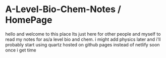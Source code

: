 # A-Level-Bio-Chem-Notes / HomePage

hello and welcome to this place
Its just here for other people and myself to read my notes for as/a level bio and chem.
i might add physics later
and i'll probably start using quartz hosted on github pages instead of netlify soon once i get time

